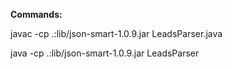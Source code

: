 
**Commands:**

javac -cp .:lib/json-smart-1.0.9.jar LeadsParser.java

java -cp .:lib/json-smart-1.0.9.jar LeadsParser <input-json-file> <ouput-json-file>

